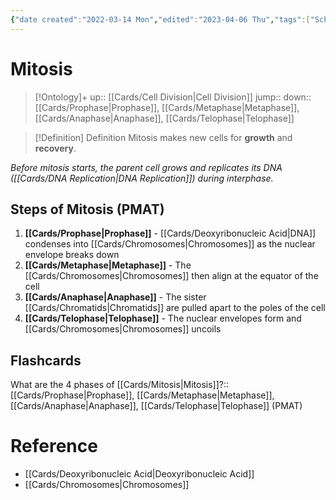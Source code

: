 ```yaml
---
{"date created":"2022-03-14 Mon","edited":"2023-04-06 Thu","tags":["School","on/Science/Biology/Genetics"],"dg-publish":true,"permalink":"/cards/mitosis/","dgPassFrontmatter":true}
---
```


# Mitosis

> [!Ontology]+
> up:: [[Cards/Cell Division\|Cell Division]]
> jump::
> down:: [[Cards/Prophase\|Prophase]], [[Cards/Metaphase\|Metaphase]], [[Cards/Anaphase\|Anaphase]], [[Cards/Telophase\|Telophase]]

> [!Definition] Definition
> Mitosis makes new cells for **growth** and **recovery**.

*Before mitosis starts, the parent cell grows and replicates its DNA ([[Cards/DNA Replication\|DNA Replication]]) during interphase.*

## Steps of Mitosis (PMAT)

1. **[[Cards/Prophase\|Prophase]]** - [[Cards/Deoxyribonucleic Acid\|DNA]] condenses into [[Cards/Chromosomes\|Chromosomes]] as the nuclear envelope breaks down
2. **[[Cards/Metaphase\|Metaphase]]** - The [[Cards/Chromosomes\|Chromosomes]] then align at the equator of the cell
3. **[[Cards/Anaphase\|Anaphase]]** - The sister [[Cards/Chromatids\|Chromatids]] are pulled apart to the poles of the cell
4. **[[Cards/Telophase\|Telophase]]** - The nuclear envelopes form and [[Cards/Chromosomes\|Chromosomes]] uncoils

## Flashcards

What are the 4 phases of [[Cards/Mitosis\|Mitosis]]?:: [[Cards/Prophase\|Prophase]], [[Cards/Metaphase\|Metaphase]], [[Cards/Anaphase\|Anaphase]], [[Cards/Telophase\|Telophase]] (PMAT)
<!--SR:!2022-08-20,20,250-->

# Reference

- [[Cards/Deoxyribonucleic Acid\|Deoxyribonucleic Acid]]
- [[Cards/Chromosomes\|Chromosomes]]
